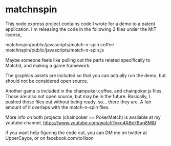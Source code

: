 # matchnspin

This node express project contains code I wrote for a demo to a patent application. I'm releasing the code in the following 2 files under the MIT license,

matchnspin/public/javascripts/match-n-spin.coffee
matchnspin/public/javascripts/match-n-spin.js

Maybe someone feels like pulling out the parts related specifically to Match3, and making a game framework.

The graphics assets are included so that you can actually run the demo, but should not be considered open source.

Another game is included in the chainpoker.coffee, and chainpoker.js files. Those are also not open source, but may be in the future. 
Basically, I pushed those files out without being ready, so... there they are. A fair amount of it overlaps with the match-n-spin files.

More info on both projects (chainpoker == PokerMatch) is available at my youtube channel, https://www.youtube.com/watch?v=c4ABe7Bug8M&t

If you want help figuring the code out, you can DM me on twitter at UpperCayce, or on facebook.com/tollison
